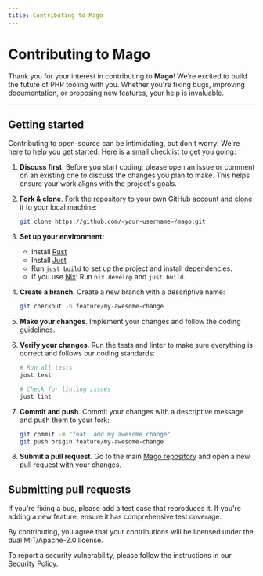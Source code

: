 ```yaml
---
title: Contributing to Mago
---
```


# Contributing to Mago

Thank you for your interest in contributing to **Mago**! We're excited to build the future of PHP tooling with you. Whether you're fixing bugs, improving documentation, or proposing new features, your help is invaluable.

---

## Getting started

Contributing to open-source can be intimidating, but don't worry! We're here to help you get started. Here is a small checklist to get you going:

1.  **Discuss first**. Before you start coding, please open an issue or comment on an existing one to discuss the changes you plan to make. This helps ensure your work aligns with the project's goals.

2.  **Fork & clone**. Fork the repository to your own GitHub account and clone it to your local machine:

    ```bash
    git clone https://github.com/<your-username>/mago.git
    ```

3.  **Set up your environment:**
    - Install [Rust](https://www.rust-lang.org/tools/install)
    - Install [Just](https://github.com/casey/just)
    - Run `just build` to set up the project and install dependencies.
    - If you use [Nix](https://nixos.org): Run `nix develop` and `just build`.

4.  **Create a branch**. Create a new branch with a descriptive name:

    ```bash
    git checkout -b feature/my-awesome-change
    ```

5.  **Make your changes**. Implement your changes and follow the coding guidelines.

6.  **Verify your changes**. Run the tests and linter to make sure everything is correct and follows our coding standards:

    ```bash
    # Run all tests
    just test

    # Check for linting issues
    just lint
    ```

7.  **Commit and push**. Commit your changes with a descriptive message and push them to your fork:

    ```bash
    git commit -m "feat: add my awesome change"
    git push origin feature/my-awesome-change
    ```

8.  **Submit a pull request**. Go to the main [Mago repository](https://github.com/carthage-software/mago) and open a new pull request with your changes.

## Submitting pull requests

If you're fixing a bug, please add a test case that reproduces it. If you're adding a new feature, ensure it has comprehensive test coverage.

By contributing, you agree that your contributions will be licensed under the dual MIT/Apache-2.0 license.

To report a security vulnerability, please follow the instructions in our [Security Policy](https://github.com/carthage-software/mago/security/policy).
